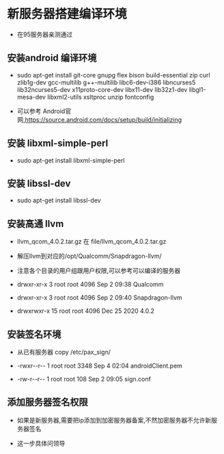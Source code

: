 # 新服务器搭建编译环境

* 在95服务器亲测通过

## 安装android 编译环境

* sudo apt-get install git-core gnupg flex bison build-essential zip curl zlib1g-dev gcc-multilib g++-multilib libc6-dev-i386 libncurses5 lib32ncurses5-dev x11proto-core-dev libx11-dev lib32z1-dev libgl1-mesa-dev libxml2-utils xsltproc unzip fontconfig

* 可以参考 Android官网,https://source.android.com/docs/setup/build/initializing

## 安装 libxml-simple-perl

* sudo apt-get install libxml-simple-perl

## 安装 libssl-dev

* sudo apt-get install libssl-dev

## 安装高通 llvm

* llvm_qcom_4.0.2.tar.gz 在 file/llvm_qcom_4.0.2.tar.gz

* 解压llvm到对应的/opt/Qualcomm/Snapdragon-llvm/

* 注意各个目录的用户组跟用户权限,可以参考可以编译的服务器

* drwxr-xr-x 3 root root 4096 Sep  2 09:38 Qualcomm

* drwxr-xr-x 3 root root 4096 Sep  2 09:40 Snapdragon-llvm

* drwxrwxr-x 15 root root 4096 Dec 25  2020 4.0.2

## 安装签名环境

* 从已有服务器 copy /etc/pax_sign/

* -rwxr--r-- 1 root root 3348 Sep  4 02:04 androidClient.pem

* -rw-r--r-- 1 root root  108 Sep  2 09:05 sign.conf 

## 添加服务器签名权限

* 如果是新服务器,需要把ip添加到加密服务器备案,不然加密服务器不允许新服务器签名

* 这一步具体问领导